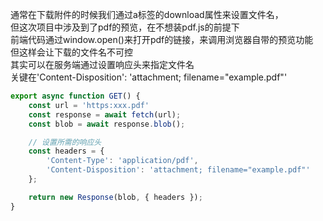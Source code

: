通常在下载附件的时候我们通过a标签的download属性来设置文件名，  
但这次项目中涉及到了pdf的预览，在不想装pdf.js的前提下  
前端代码通过window.open()来打开pdf的链接，来调用浏览器自带的预览功能  
但这样会让下载的文件名不可控  
其实可以在服务端通过设置响应头来指定文件名  
关键在'Content-Disposition': 'attachment; filename="example.pdf"'


```js
export async function GET() {
	const url = 'https:xxx.pdf'
	const response = await fetch(url);
	const blob = await response.blob();

	// 设置所需的响应头
	const headers = {
		'Content-Type': 'application/pdf',
		'Content-Disposition': 'attachment; filename="example.pdf"'
	};

	return new Response(blob, { headers });
}

```